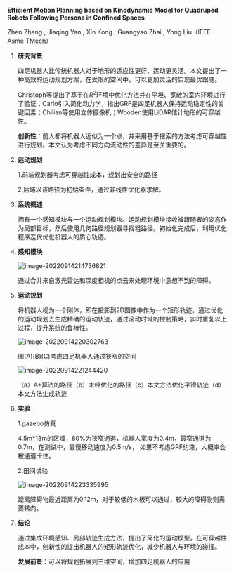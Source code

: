 **Efficient Motion Planning based on Kinodynamic Model for Quadruped Robots Following Persons in Confined Spaces**

Zhen Zhang , Jiaqing Yan , Xin Kong , Guangyao Zhai , Yong Liu（IEEE-Asme TMech）

1. **研究背景**

   四足机器人比传统机器人对于地形的适应性更好、运动更灵活。本文提出了一种高效的运动规划方案，在受限的空间中，可以更加灵活的实现最优跟随。

   Christoph等提出了基于在$R^2$环境中优化方法并在平坦、宽敞的室内环境进行了验证；Carlo引入简化动力学，指出GRF是四足机器人保持运动稳定性的关键因素；Chilian等使用立体摄像机；Wooden使用LiDAR估计地形的可穿越性。

   **创新性**：前人都将机器人近似为一个点，并采用基于搜索的方法考虑可穿越性进行规划。本文认为考虑不同方向流动性的差异是至关重要的。

2. **运动规划**

   1.前端规划器考虑可穿越性成本，规划出安全的路径

   2.后端以该路径为初始条件，通过非线性优化器求解。

3. **系统概述** 

   拥有一个感知模块与一个运动规划模块。运动规划模块接收被跟随者的姿态作为局部目标，然后使用几何路径规划器寻找粗路径。初始化完成后，利用优化程序迭代优化机器人的质心轨迹。

4. **感知模块**

   ![image-20220914214736821](C:\Users\Eric\AppData\Roaming\Typora\typora-user-images\image-20220914214736821.png)

   通过合并来自激光雷达和深度相机的点云来处理环境中意想不到的障碍。

5. **运动规划**

   将机器人视为一个刚体，即在投影到2D图像中作为一个矩形轨迹。通过优化的运动规划去生成精确的运动轨迹，通过滚动时域的控制策略，实时重复以上过程，提升系统的鲁棒性。

   ![image-20220914220302763](C:\Users\Eric\AppData\Roaming\Typora\typora-user-images\image-20220914220302763.png)

   图(A)(B)(C)考虑四足机器人通过狭窄的空间

   ![image-20220914221244420](C:\Users\Eric\AppData\Roaming\Typora\typora-user-images\image-20220914221244420.png)

   （a）A*算法的路径（b）未经优化的路径（c）本文方法优化平滑轨迹（d）本文方法生成轨迹

6. **实验**

   1.gazebo仿真

   4.5m*13m的区域，80%为狭窄通道，机器人宽度为0.4m，最窄通道为0.7m，在测试中，最慢移动速度为0.5m/s， 如果不考虑GRF约束，大概率会被通道卡住。

   2.田间试验

   ![image-20220914223335995](C:\Users\Eric\AppData\Roaming\Typora\typora-user-images\image-20220914223335995.png)

   距离障碍物最近距离为0.12m，对于较低的木板可以通过，较大的障碍物则需要转向。

7. **结论**

   通过集成环境感知、局部轨迹生成方法，提出了简化的运动模型。在可穿越性成本中，创新性的提出机器人的矩形轨迹优化，减少机器人与环境的碰撞。 

   **发展前景**：可以将规划拓展到三维空间，增加四足机器人的应用

   



